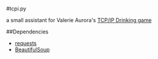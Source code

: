 #tcpi.py

a small assistant for Valerie Aurora's [TCP/IP Drinking game](http://valerieaurora.org/tcpip.html) 

##Dependencies
- [requests](http://docs.python-requests.org/en/latest/user/install/#install)
- [BeautifulSoup](http://www.crummy.com/software/BeautifulSoup/) 